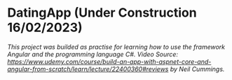 # DatingApp (Under Construction 16/02/2023)

<em> This project was builded as practise for learning how to use the framework Angular and the programming language C#. Video Source: https://www.udemy.com/course/build-an-app-with-aspnet-core-and-angular-from-scratch/learn/lecture/22400360#reviews by Neil Cummings.</em>



